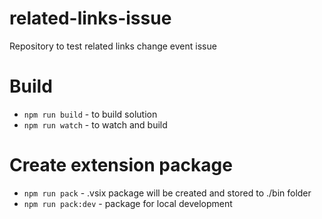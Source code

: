 # related-links-issue
Repository to test related links change event issue

# Build
* ```npm run build``` - to build solution
* ```npm run watch``` - to watch and build

# Create extension package
* ```npm run pack``` - .vsix package will be created and stored to ./bin folder
* ```npm run pack:dev``` - package for local development
